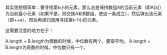 其实思想很简单：要寻找第k小的元素，那么总是保持数组A的当前元素（即A[a]）为当前最小元素（如果不是，则交换A和B数组，使这一条成立），然后弹出该元素（即++a），然后再递归调用寻找第k-1小的元素。

这需要注意的地方在于：

A.length + B.length为偶数的时候，中位数有两个，要取平均。
A.length + B.length为奇数的时候，中位数只有一个。